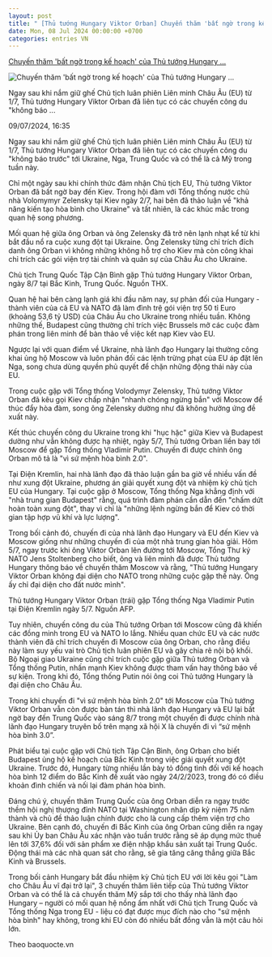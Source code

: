 ```yaml
---
layout: post
title: " [Thủ tướng Hungary Viktor Orban] Chuyến thăm 'bất ngờ trong kế hoạch' của Thủ tướng Hungary ..."
date: Mon, 08 Jul 2024 00:00:00 +0700
categories: entries VN
---
```

[Chuyến thăm 'bất ngờ trong kế hoạch' của Thủ tướng Hungary ...](https://thuonghieucongluan.com.vn/chuyen-tham-bat-ngo-trong-ke-hoach-cua-thu-tuong-hungary-viktor-orban-a227662.html)

![Chuyến thăm 'bất ngờ trong kế hoạch' của Thủ tướng Hungary ...](https://media.thuonghieucongluan.vn/resize_640x360/uploads/2024/07/09/untitled-1720517542.png)

Ngay sau khi nắm giữ ghế Chủ tịch luân phiên Liên minh Châu Âu (EU) từ 1/7, Thủ tướng Hungary Viktor Orban đã liên tục có các chuyến công du "không báo ...

09/07/2024, 16:35

Ngay sau khi nắm giữ ghế Chủ tịch luân phiên Liên minh Châu Âu (EU) từ 1/7, Thủ tướng Hungary Viktor Orban đã liên tục có các chuyến công du "không báo trước" tới Ukraine, Nga, Trung Quốc và có thể là cả Mỹ trong tuần này.

Chỉ một ngày sau khi chính thức đảm nhận Chủ tịch EU, Thủ tướng Viktor Orban đã bất ngờ bay đến Kiev. Trong hội đàm với Tổng thống nước chủ nhà Volomymyr Zelensky tại Kiev ngày 2/7, hai bên đã thảo luận về "khả năng kiến tạo hòa bình cho Ukraine" và tất nhiên, là các khúc mắc trong quan hệ song phương.

Mối quan hệ giữa ông Orban và ông Zelensky đã trở nên lạnh nhạt kể từ khi bắt đầu nổ ra cuộc xung đột tại Ukraine. Ông Zelensky từng chỉ trích đích danh ông Orban vì không những không hỗ trợ cho Kiev mà còn công khai chỉ trích các gói viện trợ tài chính và quân sự của Châu Âu cho Ukraine.

Chủ tịch Trung Quốc Tập Cận Bình gặp Thủ tướng Hungary Viktor Orban, ngày 8/7 tại Bắc Kinh, Trung Quốc. Nguồn THX.

Quan hệ hai bên càng lạnh giá khi đầu năm nay, sự phản đối của Hungary - thành viên của cả EU và NATO đã làm đình trệ gói viện trợ 50 tỉ Euro (khoảng 53,6 tỷ USD) của Châu Âu cho Ukraine trong nhiều tuần. Không những thế, Budapest cũng thường chỉ trích việc Brussels mở các cuộc đàm phán trong liên minh để bàn thảo về việc kết nạp Kiev vào EU.

Ngược lại với quan điểm về Ukraine, nhà lãnh đạo Hungary lại thường công khai ủng hộ Moscow và luôn phản đối các lệnh trừng phạt của EU áp đặt lên Nga, song chưa dùng quyền phủ quyết để chặn những động thái này của EU.

Trong cuộc gặp với Tổng thống Volodymyr Zelensky, Thủ tướng Viktor Orban đã kêu gọi Kiev chấp nhận "nhanh chóng ngừng bắn" với Moscow để thúc đẩy hòa đàm, song ông Zelensky dường như đã không hưởng ứng đề xuất này.

Kết thúc chuyến công du Ukraine trong khi "hục hặc" giữa Kiev và Budapest dường như vẫn không được hạ nhiệt, ngày 5/7, Thủ tướng Orban liền bay tới Moscow để gặp Tổng thống Vladimir Putin. Chuyến đi được chính ông Orban mô tả là "vì sứ mệnh hòa bình 2.0".

Tại Điện Kremlin, hai nhà lãnh đạo đã thảo luận gần ba giờ về nhiều vấn đề như xung đột Ukraine, phương án giải quyết xung đột và nhiệm kỳ chủ tịch EU của Hungary. Tại cuộc gặp ở Moscow, Tổng thống Nga khẳng định với "nhà trung gian Budapest" rằng, quá trình đàm phán cần dẫn đến "chấm dứt hoàn toàn xung đột", thay vì chỉ là "những lệnh ngừng bắn để Kiev có thời gian tập hợp vũ khí và lực lượng".

Trong bối cảnh đó, chuyến đi của nhà lãnh đạo Hungary và EU đến Kiev và Moscow giống như những chuyến đi của một nhà trung gian hòa giải. Hôm 5/7, ngay trước khi ông Viktor Orban lên đường tới Moscow, Tổng Thư ký NATO Jens Stoltenberg cho biết, ông và liên minh đã được Thủ tướng Hungary thông báo về chuyến thăm Moscow và rằng, "Thủ tướng Hungary Viktor Orban không đại diện cho NATO trong những cuộc gặp thế này. Ông ấy chỉ đại diện cho đất nước mình".

Thủ tướng Hungary Viktor Orban (trái) gặp Tổng thống Nga Vladimir Putin tại Điện Kremlin ngày 5/7. Nguồn AFP.

Tuy nhiên, chuyến công du của Thủ tướng Orban tới Moscow cũng đã khiến các đồng minh trong EU và NATO lo lắng. Nhiều quan chức EU và các nước thành viên đã chỉ trích chuyến đi Moscow của ông Orban, cho rằng điều này làm suy yếu vai trò Chủ tịch luân phiên EU và gây chia rẽ nội bộ khối. Bộ Ngoại giao Ukraine cũng chỉ trích cuộc gặp giữa Thủ tướng Orban và Tổng thống Putin, nhấn mạnh Kiev không được tham vấn hay thông báo về sự kiện. Trong khi đó, Tổng thống Putin nói ông coi Thủ tướng Hungary là đại diện cho Châu Âu.

Trong khi chuyến đi "vì sứ mệnh hòa bình 2.0" tới Moscow của Thủ tướng Viktor Orban vẫn còn được bàn tán thì nhà lãnh đạo Hungary và EU lại bất ngờ bay đến Trung Quốc vào sáng 8/7 trong một chuyến đi được chính nhà lãnh đạo Hungary truyên bố trên mạng xã hội X là chuyến đi vì “sứ mệnh hòa bình 3.0”.

Phát biểu tại cuộc gặp với Chủ tịch Tập Cận Bình, ông Orban cho biết Budapest ủng hộ kế hoạch của Bắc Kinh trong việc giải quyết xung đột Ukraine. Trước đó, Hungary từng nhiều lần bày tỏ đồng tình đối với kế hoạch hòa bình 12 điểm do Bắc Kinh đề xuất vào ngày 24/2/2023, trong đó có điều khoản đình chiến và nối lại đàm phán hòa bình.

Đáng chú ý, chuyến thăm Trung Quốc của ông Orban diễn ra ngay trước thềm hội nghị thượng đỉnh NATO tại Washington nhân dịp kỷ niệm 75 năm thành và chủ đề thảo luận chính được cho là cung cấp thêm viện trợ cho Ukraine. Bên cạnh đó, chuyến đi Bắc Kinh của ông Orban cũng diễn ra ngay sau khi Ủy ban Châu Âu xác nhận vào tuần trước rằng sẽ áp dụng mức thuế lên tới 37,6% đối với sản phẩm xe điện nhập khẩu sản xuất tại Trung Quốc. Động thái mà các nhà quan sát cho rằng, sẽ gia tăng căng thẳng giữa Bắc Kinh và Brussels.

Trong bối cảnh Hungary bắt đầu nhiệm kỳ Chủ tịch EU với lời kêu gọi "Làm cho Châu Âu vĩ đại trở lại", 3 chuyến thăm liên tiếp của Thủ tướng Viktor Orban và có thể là cả chuyến thăm Mỹ sắp tới cho thấy nhà lãnh đạo Hungary – người có mối quan hệ nồng ấm nhất với Chủ tịch Trung Quốc và Tổng thống Nga trong EU - liệu có đạt được mục đích nào cho "sứ mệnh hòa bình" hay không, trong khi EU còn đó nhiều bất đồng vẫn là một câu hỏi lớn.

Theo baoquocte.vn

